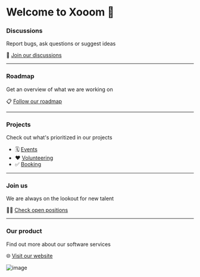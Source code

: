 # Welcome to Xooom 👋

### Discussions
Report bugs, ask questions or suggest ideas

💬 [Join our discussions](https://github.com/orgs/xooom-community/discussions)

---

### Roadmap
Get an overview of what we are working on

📋 [Follow our roadmap](https://github.com/orgs/xooom-community/projects/1/views/1)

---

### Projects
Check out what's prioritized in our projects

- 🗓️ [Events](https://github.com/orgs/xooom-community/projects/3/views/1)
- ❤️ [Volunteering](https://github.com/orgs/xooom-community/projects/2)
- ✅ [Booking](https://github.com/orgs/xooom-community/projects/4/views/1)

---

### Join us
We are always on the lookout for new talent

🧑‍💻 [Check open positions](https://xooom.dk/jobs)

---

### Our product
Find out more about our software services

🌐 [Visit our website](https://xooom.dk)

![image](https://github.com/xooom-community/.github/assets/11291103/1043c6b9-b20c-45a5-a241-c1d53df35b21)
